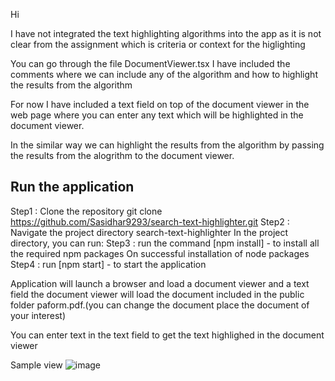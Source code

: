 Hi 

I have not integrated the text highlighting algorithms into the app as it is not clear from the assignment which is criteria or context for the higlighting

You can go through the file DocumentViewer.tsx I have included the comments where we can include any of the algorithm and how to highlight the results from the algorithm

For now I have included a text field on top of the document viewer in the web page where you can enter any text which will be highlighted in the document viewer.

In the similar way we can highlight the results from the algorithm by passing the results from the alogrithm to the document viewer.



## Run the application

Step1 : Clone the repository git clone https://github.com/Sasidhar9293/search-text-highlighter.git
Step2 : Navigate the project directory search-text-highlighter
In the project directory, you can run:
Step3 : run the command  [npm install] - to install all the required npm packages
On successful installation of node packages
Step4 : run [npm start] - to start the application 


Application will launch a browser and  load a document viewer  and a text field 
the document viewer will load the document included in the public folder paform.pdf.(you can change the document place the document of your interest)

You can enter text in the text field to get the text highlighed in the document viewer

Sample view ![image](https://github.com/Sasidhar9293/search-text-highlighter/assets/56109053/659570c5-a6da-4302-a1ca-2e8a1c984137)

